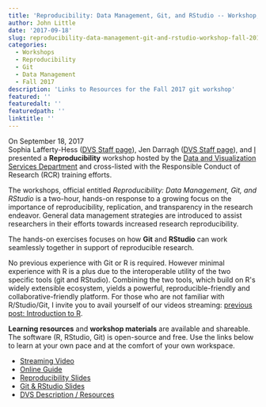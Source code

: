 ```yaml
---
title: 'Reproducibility: Data Management, Git, and RStudio -- Workshop, Fall 2017'
author: John Little
date: '2017-09-18'
slug: reproducibility-data-management-git-and-rstudio-workshop-fall-2017
categories: 
  - Workshops
  - Reproducibility
  - Git
  - Data Management
  - Fall 2017
description: 'Links to Resources for the Fall 2017 git workshop'
featured: ''
featuredalt: ''
featuredpath: ''
linktitle: ''
---
```


On September 18, 2017 	
Sophia Lafferty-Hess ([DVS Staff page](https://library.duke.edu/data/about/staff)), Jen Darragh ([DVS Staff page](https://library.duke.edu/data/about/staff)), and [I](https://johnlittle.info/) presented a **Reproducibility** workshop hosted by the [Data and Visualization Services Department](https://library.duke.edu/data/) and cross-listed with the Responsible Conduct of Research (RCR) training efforts. 

The workshops, official entitled *Reproducibility: Data Management, Git, and RStudio* is a two-hour, hands-on response to a growing focus on the importance of reproducibility, replication, and transparency in the research endeavor. General data management strategies are introduced to assist researchers in their efforts towards increased research reproducibility. 

The hands-on exercises focuses on how **Git** and **RStudio** can work seamlessly together in support of reproducible research. 

No previous experience with Git or R is required.  However minimal experience with R is a plus due to the interoperable utility of the two specific tools (git and RStudio).  Combining the two tools, which build on R's widely extensible ecosystem, yields a powerful, reproducible-friendly and collaborative-friendly platform.  For those who are not familiar with R/Studio/Git, I invite you to avail yourself of our videos streaming: [previous post:  Introduction to R](introduction-to-r-workshop-fall-2017).

**Learning resources** and **workshop materials** are available and shareable.  The software (R, RStudio, Git) is open-source and free.  Use the links below to learn at your own pace and at the comfort of your own workspace.  

- [Streaming Video](https://library.capture.duke.edu/Panopto/Pages/Viewer.aspx?id=36b63692-7297-4f97-b1be-19cd57511d95)
- [Online Guide](http://rfun.library.duke.edu/git/)
- [Reproducibility Slides](https://osf.io/kdr2w/)
- [Git & RStudio Slides](http://rfun.library.duke.edu/git/slides/#1)
- [DVS Description / Resources](http://library.duke.edu/data/news/past-workshops#git)